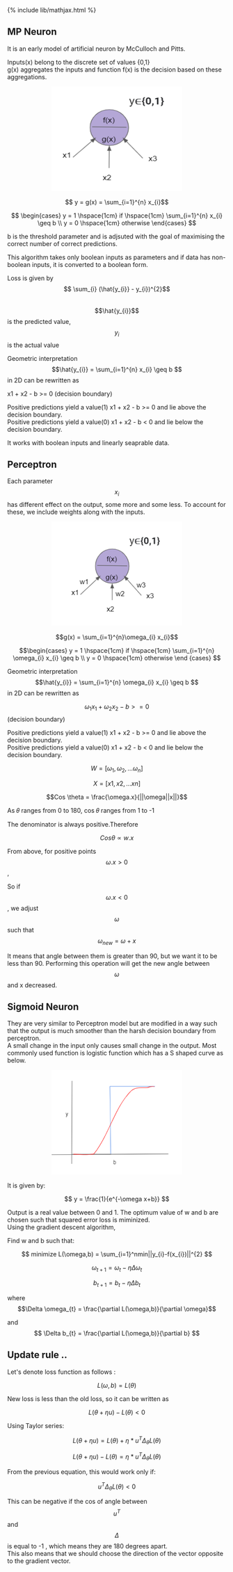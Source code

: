 {% include lib/mathjax.html %}

## MP Neuron
It is an early model of artificial neuron by McCulloch and Pitts.

Inputs(x) belong to the discrete set of values {0,1}\
g(x) aggregates the inputs and function f(x) is the decision based on these aggregations.

<p align="center"><img src="../img/MPNeuron.png" width="300px" height="240px"></p>

$$ y = g(x) = \sum_{i=1}^{n} x_{i}$$

$$
\begin{cases}
y = 1 \hspace{1cm} if \hspace{1cm} \sum_{i=1}^{n} x_{i} \geq b \\
y = 0 \hspace{1cm}  otherwise
\end{cases}
$$

b is the threshold parameter and is adjsuted with the goal of maximising the correct number of correct predictions.

This algorithm takes only boolean inputs as parameters and if  data has non-boolean inputs, it is converted to a boolean form.

Loss is given by $$ \sum_{i} (\hat{y_{i}} - y_{i})^{2}$$\
$$\hat{y_{i}}$$ is the predicted value, \
$$y_{i} $$ is the actual value
	
Geometric interpretation \
$$\hat{y_{i}} =  \sum_{i=1}^{n} x_{i} \geq b $$ in 2D can be rewritten as

x1 + x2 - b >= 0 (decision boundary)

Positive predictions yield a value(1) x1 + x2 - b >= 0 and lie above the decision boundary.\
Positive predictions yield a value(0) x1 + x2 - b < 0 and lie below the decision boundary.

It works with boolean inputs and linearly seaprable data.

## Perceptron

Each parameter $$x_{i}$$ has different effect on the output, some more and some less. To account for these, we include weights along with the inputs.

<p align="center"><img src="../img/Perceptron.png" width="300px" height="240px"></p>

$$g(x) = \sum_{i=1}^{n}\omega_{i} x_{i}$$

$$\begin{cases}
y = 1 \hspace{1cm} if \hspace{1cm} \sum_{i=1}^{n} \omega_{i} x_{i} \geq b \\
y = 0 \hspace{1cm} otherwise
\end {cases}
$$

Geometric interpretation \
$$\hat{y_{i}} =  \sum_{i=1}^{n} \omega_{i} x_{i} \geq b $$ in 2D can be rewritten as

$$\omega_{1} x_{1} + \omega_{2} x_{2} - b >= 0 $$ (decision boundary)

Positive predictions yield a value(1) x1 + x2 - b >= 0 and lie above the decision boundary.\
Positive predictions yield a value(0) x1 + x2 - b < 0 and lie below the decision boundary.

$$W = [\omega_{1}, \omega_{2}, … \omega_{n}]$$

$$X = [x1, x2, … xn]$$

$$Cos \theta = \frac{\omega.x}{||\omega||x||}$$

As 𝜃 ranges from 0 to 180, cos 𝜃 ranges from 1 to -1

The denominator is always positive.Therefore

$$Cos \theta  ∝  w.x $$

From above, for positive points $$\omega.x > 0 $$ ,

So if  $$\omega.x < 0$$, we adjust $$\omega$$ such that $$\omega_{new} = \omega+x $$

It means that angle between them is greater than 90, but we want it to be less than 90. Performing this operation will get the new angle between $$\omega$$ and x decreased.

## Sigmoid Neuron 

They are very similar to Perceptron model but are modified in a way such that the output is much smoother than the harsh decision boundary from perceptron.\
A small change in the input only causes small change in the output. Most commonly used function is logistic function which has a S shaped curve as below.

<p align="center"><img src="../img/SigmoidNeuron.png" width="300px" height="240px"></p>

It is given by:

$$ y = \frac{1}{e^{-\omega x+b}} $$

Output is a real value between 0 and 1. The optimum value of w and b are chosen such that squared error loss is miminized.\
Using the gradient descent algorithm,

Find w and b such that:

$$ minimize  L(\omega,b) = \sum_{i=1}^nmin||y_{i}-f(x_{i})||^{2} $$

$$ \omega_{t+1} = \omega_{t} -\eta \Delta \omega_{t}$$

$$ b_{t+1} = b_{t}-\eta \Delta b_{t}$$

where $$\Delta \omega_{t} = \frac{\partial L(\omega,b)}{\partial \omega}$$

and $$ \Delta b_{t} = \frac{\partial L(\omega,b)}{\partial b} $$

## Update rule ..

Let's denote loss function as follows :

 $$ L(\omega,b) =  L(\theta) $$
 
 New loss is less than the old loss, so it can be written as
 
 $$L(\theta + \eta u) -  L(\theta) < 0 $$
 
  Using Taylor series:
 
 $$L(\theta + \eta u ) = L(\theta) + \eta * u^{T} \Delta_{\theta} L(\theta)$$
 
  $$L(\theta + \eta u ) - L(\theta) = \eta * u^{T} \Delta_{\theta} L(\theta)$$
 
 From the previous equation, this would work only if:
 
 $$u^{T} \Delta_{\theta} L(\theta)<0 $$
 
This can be negative if the cos of angle between $$u^{T}$$ and $$\Delta$$ is equal to -1 , which means they are 180 degrees apart.\
This also means that we should choose the direction of the vector opposite to the gradient vector.

 
 
